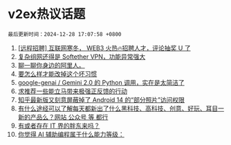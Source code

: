 # v2ex热议话题

`最后更新时间：2024-12-28 17:07:58 +0800`

1. [[远程招聘] 互联网寒冬， WEB3 火热🔥招聘人才，评论抽奖 U 了](https://www.v2ex.com/t/1100875)
1. [复杂组网还得是 Softether VPN，功能异常强大](https://www.v2ex.com/t/1100777)
1. [聊一聊你身边的阿里人。](https://www.v2ex.com/t/1100847)
1. [要怎么样才能改掉这个坏习惯](https://www.v2ex.com/t/1100857)
1. [google-genai / Gemini 2.0 的 Python 调用，实在是太简洁了](https://www.v2ex.com/t/1100770)
1. [求推荐一些能立马带来极强正反馈的行动](https://www.v2ex.com/t/1100870)
1. [知乎最新版又刻意屏蔽掉了 Android 14 的“部分照片”访问权限](https://www.v2ex.com/t/1100842)
1. [有什么途经可以了解每天都新出了什么黑科技、高科技、创意、好玩、耳目一新的产品么？网站 公众号 等 都行](https://www.v2ex.com/t/1100846)
1. [有或者存在 IT 界的胖东来吗？](https://www.v2ex.com/t/1100899)
1. [你觉得 AI 辅助编程属于什么能力等级：](https://www.v2ex.com/t/1100779)

